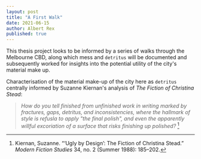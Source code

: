 ```yaml
---
layout: post
title: "A First Walk"
date: 2021-06-15
author: Albert Rex
published: true
---
```

This thesis project looks to be informed by a series of walks through the Melbourne CBD, along which mess and `detritus` will be documented and subsequently worked for insights into the potential utility of the city's material make up.

Characterisation of the material make-up of the city here as `detritus` centrally informed by Suzanne Kiernan's analysis of *The Fiction of Christina Stead*:

> *How do you tell finished from unfinished work in writing marked by fractures, gaps, detritus, and inconsistencies, where the hallmark of style is refusla to apply "the final polish", and even the apparently willful excoriation of a surface that risks finishing up polished?*  [^1]

[^1]: Kiernan, Suzanne. “‘Ugly by Design’: The Fiction of Christina Stead.” *Modern Fiction Studies* 34, no. 2 (Summer 1988): 185–202.
